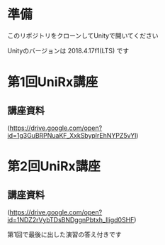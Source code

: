 # 準備

このリポジトリをクローンしてUnityで開いてください

Unityのバージョンは 2018.4.17f1(LTS) です

# 第1回UniRx講座

## 講座資料

(https://drive.google.com/open?id=1g3GuBRPNuaKF_XxkSbyplrEhNYPZ5vYl)


# 第2回UniRx講座

## 講座資料

(https://drive.google.com/open?id=1NDZ2rVybTDsBNDggnPbtxh_lIigd0SHF)

第1回で最後に出した演習の答え付きです

